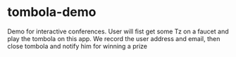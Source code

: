 # tombola-demo
Demo for interactive conferences. User will fist get some Tz on a faucet and play the tombola on this app. We record the user address and email, then close tombola and notify him for winning a prize 

